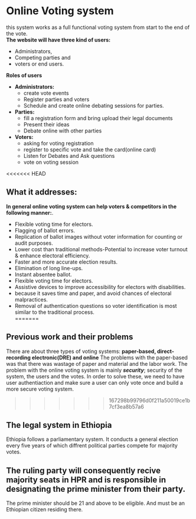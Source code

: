 # Online Voting system

this system works as a full functional voting system from start to the end of the vote.    
**The website will have three kind of users:**
- Administrators,
- Competing parties and
- voters or end users.

**Roles of users**
- **Administrators:**
    - create vote events
    - Register parties and voters
    - Schedule and create online debating sessions for parties.    
- **Parties:**
     - fill a registration form and bring upload their legal documents
     - Present their ideas
     - Debate online with other parties      
- **Voters:**    
    - asking for voting registration
    - register to specific vote and take the card(online card)
    - Listen for Debates and Ask questions
    - vote on voting session


<<<<<<< HEAD
## What it addresses:
**In general online voting system can help voters & competitors in the following manner:**.
 - Flexible voting time for electors.  
 - Flagging of ballot errors.  
 - Replication of ballot images without voter information for counting or audit purposes.  
 - Lower cost than traditional methods-Potential to increase voter turnout & enhance electoral efficiency.  
 - Faster and more accurate election results.  
 - Elimination of long line-ups.  
 - Instant absentee ballot.  
 - Flexible voting time for electors.  
 - Assistive devices to improve accessibility for electors with disabilities.  
 - because it saves time and paper, and avoid chances of electoral malpractices.  
 - Removal of authentication questions so voter identification is most similar to the traditional process.  
=======

## Previous work and their problems
There are about three types of voting systems: **paper-based, direct-recording electronic(DRE) and online**
The problems with the paper-based was that there was wastage of paper and material and the labor work. The problem with the online voting system is mainly ***security***; security of the system, the users and the votes. In order to solve these, we need to have user authentiaction and make sure a user can only vote once and build a more secure voting system.  


>>>>>>> 167298b99796d0f211a50019ce1b7cf3ea8b57a6
## The legal system in Ethiopia
Ethiopia follows a parliamentary system. It conducts a general election every five years of which diffrent political parties compete for majority votes.
## The ruling party will consequently recive majority seats in HPR and is responsible in designating the prime minister from their party.
The prime minister should be 21 and above to be eligible. And must be an Ethiopian citizen residing there.
